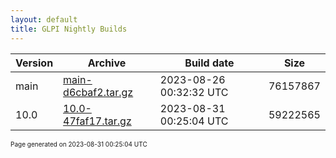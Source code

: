 ```yaml
---
layout: default
title: GLPI Nightly Builds
---
```


Version|Archive|Build date|Size
---|---|---|---
main|[main-d6cbaf2.tar.gz](main-d6cbaf2.tar.gz)|2023-08-26 00:32:32 UTC|76157867
10.0|[10.0-47faf17.tar.gz](10.0-47faf17.tar.gz)|2023-08-31 00:25:04 UTC|59222565

<font size="1">Page generated on 2023-08-31 00:25:04 UTC</font>
